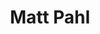 ---
layout: "team"
title: "Matt Pahl"
publish_name: "Matt C. Pahl"
email: "?@?"
bg_image: "images/team/people_background.png"
photo: "/images/team/pahl.png"
lab_position: "Grad Student"
Description: "Grad Student"
status: "alumni"
draft: false
social:
type: "member"
---